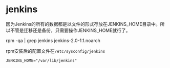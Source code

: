 # jenkins

因为Jenkins的所有的数据都是以文件的形式存放在JENKINS_HOME目录中。所以不管是迁移还是备份，只需要操作JENKINS_HOME就行了。

rpm -qa | grep jenkins
jenkins-2.0-1.1.noarch

rpm安装后的配置文件在`/etc/sysconfig/jenkins`
```
JENKINS_HOME="/var/lib/jenkins"
```